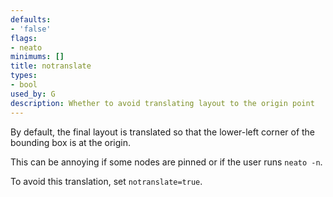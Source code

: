 ```yaml
---
defaults:
- 'false'
flags:
- neato
minimums: []
title: notranslate
types:
- bool
used_by: G
description: Whether to avoid translating layout to the origin point
---
```

By default, the final layout is translated so that the lower-left corner of
the bounding box is at the origin.

This can be annoying if some nodes are pinned or if the user runs `neato -n`.

To avoid this translation, set `notranslate=true`.
